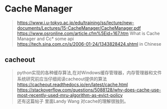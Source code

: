 # Cache Manager    
> https://www.i.u-tokyo.ac.jp/edu/training/ss/lecture/new-documents/Lectures/15-CacheManager/CacheManager.pdf    
> https://www.osronline.com/article.cfm%5Eid=167.htm      What is Cache Manager and Cc* some api    
> https://tech.sina.com.cn/s/2006-01-24/1343828424.shtml  in Chinese    

## cacheout
> python实现的各种缓存算法,在对Windows缓存管理器，内存管理器和文件系统研究前应当仔细阅读cacheout提供的算法        
> https://cacheout.readthedocs.io/en/latest/cache.html    
> https://stackoverflow.com/questions/5088128/why-does-cache-use-most-recently-used-mru-algorithm-as-evict-policy  
> 还有这篇帖子 里面Landy Wang 对cache的理解很独到。  
